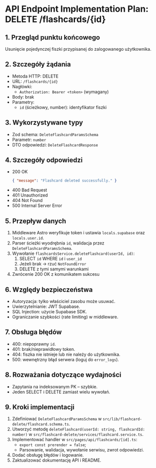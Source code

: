# API Endpoint Implementation Plan: DELETE /flashcards/{id}

## 1. Przegląd punktu końcowego
Usunięcie pojedynczej fiszki przypisanej do zalogowanego użytkownika.

## 2. Szczegóły żądania
- Metoda HTTP: DELETE  
- URL: `/flashcards/{id}`  
- Nagłówki:  
  - `Authorization: Bearer <token>` (wymagany)  
- Body: brak  
- Parametry:  
  - `id` (ścieżkowy, number): identyfikator fiszki  

## 3. Wykorzystywane typy
- Zod schema: `DeleteFlashcardParamsSchema`  
- Parametr: `number`  
- DTO odpowiedzi: `DeleteFlashcardResponse`  

## 4. Szczegóły odpowiedzi
- 200 OK  
  ```json
  { "message": "Flashcard deleted successfully." }
  ```
- 400 Bad Request  
- 401 Unauthorized  
- 404 Not Found  
- 500 Internal Server Error  

## 5. Przepływ danych
1. Middleware Astro weryfikuje token i ustawia `locals.supabase` oraz `locals.user.id`.  
2. Parser ścieżki wyodrębnia `id`, walidacja przez `DeleteFlashcardParamsSchema`.  
3. Wywołanie `flashcardsService.deleteFlashcard(userId, id)`:  
   1. SELECT `id` WHERE `id` i `user_id`  
   2. Jeżeli brak → rzuć `NotFoundError`  
   3. DELETE z tymi samymi warunkami  
4. Zwrócenie 200 OK z komunikatem sukcesu  

## 6. Względy bezpieczeństwa
- Autoryzacja: tylko właściciel zasobu może usuwać.  
- Uwierzytelnianie: JWT Supabase.  
- SQL Injection: użycie Supabase SDK.  
- Ograniczanie szybkości (rate limiting) w middleware.  

## 7. Obsługa błędów
- 400: niepoprawny `id`.  
- 401: brak/nieprawidłowy token.  
- 404: fiszka nie istnieje lub nie należy do użytkownika.  
- 500: wewnętrzny błąd serwera (loguj do `error_logs`).  

## 8. Rozważania dotyczące wydajności
- Zapytania na indeksowanym PK – szybkie.  
- Jeden SELECT i DELETE zamiast wielu wywołań.  

## 9. Kroki implementacji
1. Zdefiniować `DeleteFlashcardParamsSchema` w `src/lib/flashcard-delete/flashcard.schema.ts`.  
2. Utworzyć metodę `deleteFlashcard(userId: string, flashcardId: number)` w `src/flashcard-delete/services/flashcard.service.ts`.  
3. Implementować handler w `src/pages/api/flashcards/[id].ts`:  
   - `export const prerender = false`;  
   - Parsowanie, walidacja, wywołanie serwisu, zwrot odpowiedzi.  
4. Dodać obsługę błędów i logowanie.
5. Zaktualizować dokumentację API i README. 